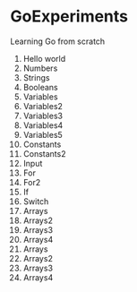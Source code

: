 # GoExperiments
Learning Go from scratch
1. Hello world
2. Numbers
3. Strings
4. Booleans
5. Variables
6. Variables2
7. Variables3
8. Variables4
9. Variables5
10. Constants
11. Constants2
12. Input
13. For
14. For2
15. If
16. Switch
17. Arrays
18. Arrays2
19. Arrays3
20. Arrays4
17. Arrays
18. Arrays2
19. Arrays3
20. Arrays4
